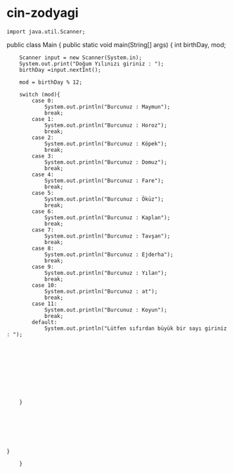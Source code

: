 # cin-zodyagi

    import java.util.Scanner;

public class Main {
    public static void main(String[] args) {
        int birthDay, mod;

        Scanner input = new Scanner(System.in);
        System.out.print("Doğum Yılınızı giriniz : ");
        birthDay =input.nextInt();

        mod = birthDay % 12;

        switch (mod){
            case 0:
                System.out.println("Burcunuz : Maymun");
                break;
            case 1:
                System.out.println("Burcunuz : Horoz");
                break;
            case 2:
                System.out.println("Burcunuz : Köpek");
                break;
            case 3:
                System.out.println("Burcunuz : Domuz");
                break;
            case 4:
                System.out.println("Burcunuz : Fare");
                break;
            case 5:
                System.out.println("Burcunuz : Öküz");
                break;
            case 6:
                System.out.println("Burcunuz : Kaplan");
                break;
            case 7:
                System.out.println("Burcunuz : Tavşan");
                break;
            case 8:
                System.out.println("Burcunuz : Ejderha");
                break;
            case 9:
                System.out.println("Burcunuz : Yılan");
                break;
            case 10:
                System.out.println("Burcunuz : at");
                break;
            case 11:
                System.out.println("Burcunuz : Koyun");
                break;
            default:
                System.out.println("Lütfen sıfırdan büyük bir sayı giriniz : ");










        }







    }
            
        }



























